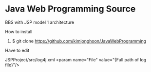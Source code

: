 Java Web Programming Source
============

BBS with JSP model 1 architecture 

How to install

1. $ git clone https://github.com/kimjonghoon/JavaWebProgramming

Have to edit
 
JSPProject/src/log4j.xml 
&lt;param name="File"  value="{Full path of log file}"/&gt;
